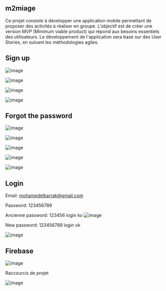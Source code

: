 ## m2miage

Ce projet consiste à développer une application mobile permettant de proposer des activités à réaliser en groupe. L'objectif est de créer une version MVP (Minimum viable product) qui répond aux besoins essentiels des utilisateurs. Le développement de l'application sera basé sur des User Stories, en suivant les méthodologies agiles.


## Sign up

![image](https://github.com/mohamedelbarrak/flutter_activities/assets/66890099/2c3107e3-ebcc-4a6a-b63e-f2f618f1857a)

![image](https://github.com/mohamedelbarrak/flutter_activities/assets/66890099/a45c5668-7299-4131-ad38-5f4aab271f49)

![image](https://github.com/mohamedelbarrak/flutter_activities/assets/66890099/7a9e6214-eb0f-4583-8c7e-d60810c17e0a)

![image](https://github.com/mohamedelbarrak/flutter_activities/assets/66890099/7c75e1c2-51a6-4ee0-920a-7af8e87ab642)



## Forgot the password

![image](https://github.com/mohamedelbarrak/flutter_activities/assets/66890099/f5b4a0e3-a5d5-4b3a-af32-d6983d2d798d)

![image](https://github.com/mohamedelbarrak/flutter_activities/assets/66890099/19b0325b-c380-4d4f-80d1-aab787576692)

![image](https://github.com/mohamedelbarrak/flutter_activities/assets/66890099/0aab1546-cd58-481b-b2e3-65ee9bb24c5c)

![image](https://github.com/mohamedelbarrak/flutter_activities/assets/66890099/941ceb0f-8aa6-4064-89b6-615a6f0a34dd)

![image](https://github.com/mohamedelbarrak/flutter_activities/assets/66890099/bdbf682b-4345-411e-9654-28e513761173)


## Login

Email: mohamedelbarrak@gmail.com

Password: 123456789


Ancienne password: 123456 login ko
![image](https://github.com/mohamedelbarrak/flutter_activities/assets/66890099/11ad053b-9fd5-4c2f-a26f-de8c3ee31f0b)

New password: 123456789 login ok

![image](https://github.com/mohamedelbarrak/flutter_activities/assets/66890099/91d3184f-19d5-4f71-971f-9b5bc641a91a)



## Firebase

![image](https://github.com/mohamedelbarrak/flutter_activities/assets/66890099/29f84624-5e41-44a6-ac28-82970b608abf)

Raccourcis de projet

![image](https://github.com/mohamedelbarrak/flutter_activities/assets/66890099/b2df2452-f154-4534-9e13-4a47c6a75e75)


